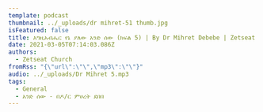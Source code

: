 ```yaml
---
template: podcast
thumbnail: ../_uploads/dr mihret-51 thumb.jpg
isFeatured: false
title: እግዚአብሔር የኔ ያለው አንድ ሰው (ክፍል 5) | By Dr Mihret Debebe | Zetseat Church
date: 2021-03-05T07:14:03.086Z
authors:
  - Zetseat Church
fromRss: "{\"url\":\"\",\"mp3\":\"\"}"
audio: ../_uploads/Dr Mihret 5.mp3
tags:
  - General
  - አንድ ሰው - በዶ/ር ምሀረት ደበበ
---
```

